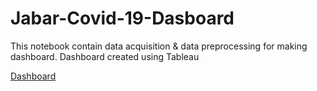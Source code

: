 # Jabar-Covid-19-Dasboard
This notebook contain data acquisition &amp; data preprocessing for making dashboard. Dashboard created using Tableau


[Dashboard](https://github.com/abdurrahmanshidiq/Jabar-Covid-19-Dasboard/blob/main/Dashboard_Pic.png "Dashboard")<br>

